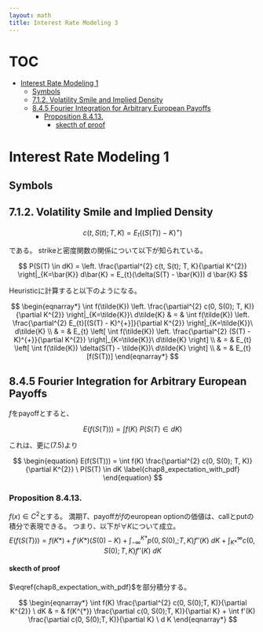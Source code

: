 ```yaml
---
layout: math
title: Interest Rate Modeling 3
---
```


# TOC

<!-- vim-markdown-toc GFM -->

* [Interest Rate Modeling 1](#interest-rate-modeling-1)
    * [Symbols](#symbols)
	* [7.1.2. Volatility  Smile and Implied Density](#712-volatility--smile-and-implied-density)
	* [8.4.5 Fourier Integration for Arbitrary European Payoffs](#845-fourier-integration-for-arbitrary-european-payoffs)
		* [Proposition 8.4.13.](#proposition-8413)
			* [skecth of proof](#skecth-of-proof)

<!-- vim-markdown-toc -->

# Interest Rate Modeling 1

## Symbols

## 7.1.2. Volatility  Smile and Implied Density

$$
\begin{equation}
    c(t, S(t); T, K) 
        = E_{t}
        \left(
            (S(T)) - K)^{+}
        \right)
\end{equation}
$$

である。
strikeと密度関数の関係について以下が知られている。

$$
    P(S(T) \in dK) 
        = 
            \left.
                \frac{\partial^{2} c(t, S(t); T, K}{\partial K^{2}} 
            \right|_{K=\bar{K}} d\bar{K}
        = E_{t}(\delta(S(T) - \bar{K})) d \bar{K}
$$

Heuristicに計算すると以下のようになる。

$$
\begin{eqnarray*}
    \int f(\tilde{K}) 
        \left. 
            \frac{\partial^{2} c(0, S(0); T, K)}{\partial K^{2}}  
        \right|_{K=\tilde{K}}\ d\tilde{K} 
        & = & \int f(\tilde{K}) 
            \left. 
                \frac{\partial^{2} E_{t}[(S(T) - K)^{+}]}{\partial K^{2}}  
            \right|_{K=\tilde{K}}\ d\tilde{K} \\
        & = & E_{t}
            \left[
                \int f(\tilde{K}) 
                    \left. 
                        \frac{\partial^{2} (S(T) - K)^{+}}{\partial K^{2}}  
                    \right|_{K=\tilde{K}}\ d\tilde{K} 
            \right] \\
       & = &  E_{t}
            \left[
                \int f(\tilde{K}) \delta(S(T) - \tilde{K})\ d\tilde{K}
            \right] \\
       & = & E_{t}[f(S(T))]
\end{eqnarray*}
$$

## 8.4.5 Fourier Integration for Arbitrary European Payoffs
$f$をpayoffとすると、

$$
    E(f(S(T))) 
        = \int f(K)\ P(S(T) \in dK)
$$

これは、更に(7.5)より

$$
\begin{equation}
    E(f(S(T))) 
        = \int f(K) \frac{\partial^{2} c(0, S(0); T, K)}{\partial K^{2}}  \ P(S(T) \in dK
    \label{chap8_expectation_with_pdf}
\end{equation}
$$



### Proposition 8.4.13. 
$f(x) \in C^{2}$とする。
満期$T$、payoffが$f$のeuropean optionの価値は、callとputの積分で表現できる。
つまり、以下が$\forall K$について成立。
$$
\begin{equation}
    E(f(S(T))) 
        = f(K*)
            + f'(K*)(S(0) - K)
            + \int_{-\infty}^{K*} p(0, S(0),; T, K) f''(K)\ dK
            + \int_{K*}^{\infty} c(0, S(0); T, K) f''(K)\ dK
\end{equation}
$$

#### skecth of proof
$\eqref{chap8_expectation_with_pdf}$を部分積分する。

$$
\begin{eqnarray*}
    \int f(K) \frac{\partial^{2} c(0, S(0);T, K)}{\partial K^{2}} \ dK
        & = &
            f(K^{*}) \frac{\partial c(0, S(0);T, K)}{\partial K} 
                + \int f'(K) \frac{\partial c(0, S(0);T, K)}{\partial K} \ d K
\end{eqnarray*}
$$

